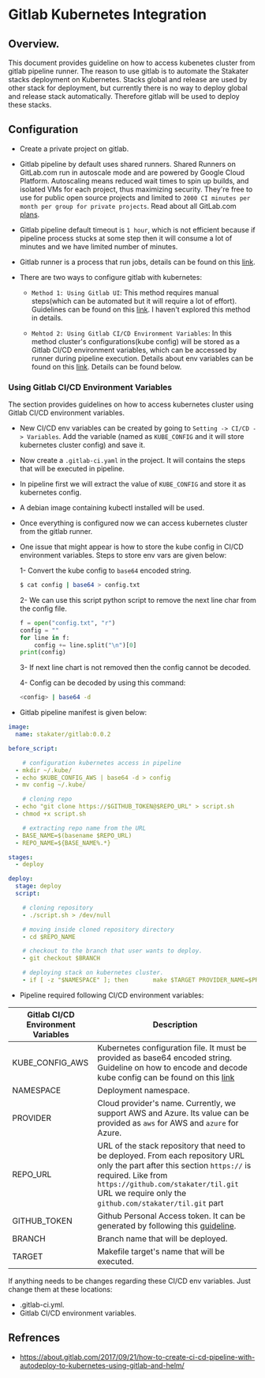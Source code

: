 # Gitlab Kubernetes Integration

## Overview.

This document provides guideline on how to access kubenetes cluster from gitlab pipeline runner. The reason to use gitlab is to automate the Stakater
stacks deployment on Kubernetes. Stacks global and release are used by other stack for deployment, but currently there is no way to deploy global and release
stack automatically. Therefore gitlab will be used to deploy these stacks.

## Configuration 

* Create a private project on gitlab.

* Gitlab pipeline by default uses shared runners. Shared Runners on GitLab.com run in autoscale mode and are powered by Google Cloud Platform. Autoscaling means 
  reduced wait times to spin up builds, and isolated VMs for each project, thus maximizing security. They're free to use for public open source projects and 
  limited to `2000 CI minutes per month per group for private projects`. Read about all GitLab.com [plans](https://about.gitlab.com/pricing).

* Gitlab pipeline default timeout is `1 hour`, which is not efficient because if pipeline process stucks at some step then it will consume a lot of minutes and
  we have limited number of minutes.   

* Gitlab runner is a process that run jobs, details can be found on this [link](https://docs.gitlab.com/runner/).

* There are two ways to configure gitlab with kubernetes:
  
  - `Method 1: Using Gitlab UI`: This method requires manual steps(which can be automated but it will require a lot of effort). 
                                 Guidelines can be found on this [link](https://docs.gitlab.com/ee/user/project/clusters/index.html#adding-an-existing-kubernetes-cluster). I haven't explored this method in details.

  - `Mehtod 2: Using Gitlab CI/CD Environment Variables`: In this method cluster's configurations(kube config) will be stored as a Gitlab CI/CD environment variables, which can be accessed by runner during pipeline execution. Details about env variables can be found on this [link](https://docs.gitlab.com/ee/ci/variables/). Details can be found below.



### Using Gitlab CI/CD Environment Variables

The section provides guidelines on how to access kubernetes cluster using Gitlab CI/CD environment variables.

* New CI/CD env variables can be created by going to `Setting -> CI/CD -> Variables`. Add the variable (named as `KUBE_CONFIG` and it will store kubernetes cluster config) and save it. <add security aspects here>

* Now create a `.gitlab-ci.yaml` in the project. It will contains the steps that will be executed in pipeline.

* In pipeline first we will extract the value of `KUBE_CONFIG` and store it as kubernetes config.

* A debian image containing kubectl installed will be used.

* Once everything is configured now we can access kubernetes cluster from the gitlab runner.

* One issue that might appear is how to store the kube config in CI/CD environment variables. Steps to store env vars are given below:

    1- Convert the kube config to `base64` encoded string.
    
    ```bash
    $ cat config | base64 > config.txt
    ```
    
    2- We can use this script python script to remove the next line char from the config file.

    ```python
    f = open("config.txt", "r")
    config = ""
    for line in f:
        config += line.split("\n")[0]
    print(config)
    ```
    
    3- If next line chart is not removed then the config cannot be decoded.

    4- Config can be decoded by using this command:
    
    ```bash
    <config> | base64 -d 
    ```

*  Gitlab pipeline manifest is given below:

  ```yaml
  image:
    name: stakater/gitlab:0.0.2

  before_script:

      # configuration kubernetes access in pipeline
    - mkdir ~/.kube/
    - echo $KUBE_CONFIG_AWS | base64 -d > config
    - mv config ~/.kube/

      # cloning repo
    - echo "git clone https://$GITHUB_TOKEN@$REPO_URL" > script.sh
    - chmod +x script.sh

      # extracting repo name from the URL
    - BASE_NAME=$(basename $REPO_URL)
    - REPO_NAME=${BASE_NAME%.*}

  stages:
    - deploy

  deploy:
    stage: deploy
    script:

      # cloning repository
      - ./script.sh > /dev/null

      # moving inside cloned repository directory
      - cd $REPO_NAME

      # checkout to the branch that user wants to deploy.
      - git checkout $BRANCH

      # deploying stack on kubernetes cluster.
      - if [ -z "$NAMESPACE" ]; then       make $TARGET PROVIDER_NAME=$PROVIDER; else       make $TARGET NAMESPACE=$NAMESPACE PROVIDER_NAME=$PROVIDER; fi
  ```

* Pipeline required following CI/CD environment variables:

| Gitlab CI/CD Environment Variables | Description |
|---|---|
| KUBE_CONFIG_AWS  | Kubernetes configuration file. It must be provided as base64 encoded string. Guideline on how to encode and decode kube config can be found on this [link](https://github.com/stakater/til/blob/master/gitlab/gitlab-ci-pipeline-integration-with-kubernetes.md#using-gitlab-cicd-environment-variables) |
| NAMESPACE  | Deployment namespace. |
| PROVIDER  | Cloud provider's name. Currently, we support AWS and Azure. Its value can be provided as `aws` for AWS and `azure` for Azure. |
| REPO_URL  | URL of the stack repository that need to be deployed. From each repository URL only the part after this section `https://` is required. Like from `https://github.com/stakater/til.git` URL we require only the `github.com/stakater/til.git` part |
| GITHUB_TOKEN  | Github Personal Access token. It can be generated by following this [guideline](https://github.com/stakater/til/blob/master/gitlab/gitlab-integration-with-github.md). |
| BRANCH  | Branch name that will be deployed. |
| TARGET  | Makefile target's name that will be executed. |


If anything needs to be changes regarding these CI/CD env variables. Just change them at these locations:
* .gitlab-ci.yml.
* Gitlab CI/CD environment variables.

## Refrences

* https://about.gitlab.com/2017/09/21/how-to-create-ci-cd-pipeline-with-autodeploy-to-kubernetes-using-gitlab-and-helm/